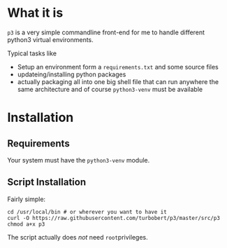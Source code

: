 # What it is

`p3` is a very simple commandline front-end for me to handle different python3 virtual environments.

Typical tasks like

* Setup an environment form a `requirements.txt` and some source files
* updateing/installing python packages
* actually packaging all into one big shell file that can run anywhere the same architecture and of course `python3-venv` must be available

# Installation

## Requirements

Your system must have the `python3-venv` module.

## Script Installation

Fairly simple:

    cd /usr/local/bin # or wherever you want to have it
    curl -O https://raw.githubusercontent.com/turbobert/p3/master/src/p3
    chmod a+x p3

The script actually does *not* need `root`privileges.
